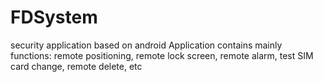 # FDSystem

security application based on android
Application contains mainly functions: remote positioning, remote lock screen, remote alarm, test SIM card change, remote delete, etc